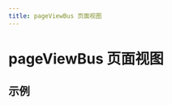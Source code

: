 ```yaml
---
title: pageViewBus 页面视图
---
```


# pageViewBus 页面视图

## 示例

<preview path="./def.vue" />

<API src="./pageViewBus.json" lang="zh"></API>